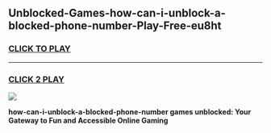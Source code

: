 
## Unblocked-Games-how-can-i-unblock-a-blocked-phone-number-Play-Free-eu8ht
<h3>
<a href="https://premium76.site?title=how-can-i-unblock-a-blocked-phone-number&ref=10A">CLICK TO PLAY</a></h3>
<hr>

<h3>
<a href="https://premium76.site?title=how-can-i-unblock-a-blocked-phone-number&ref=10A">CLICK 2 PLAY</a>
  
</h3>

<a href="https://premium76.site?title=how-can-i-unblock-a-blocked-phone-number&ref=10A"><img src="https://clearcache.store/games.png"></a>


**how-can-i-unblock-a-blocked-phone-number games unblocked: Your Gateway to Fun and Accessible Online Gaming**
